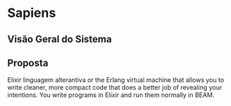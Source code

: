 # Sapiens
## Visão Geral do Sistema

## Proposta

Elixir linguagem alterantiva or the Erlang virtual machine that allows you to write cleaner, more compact code that does a better job of revealing your intentions. You write programs in Elixir and run them normally in BEAM.



